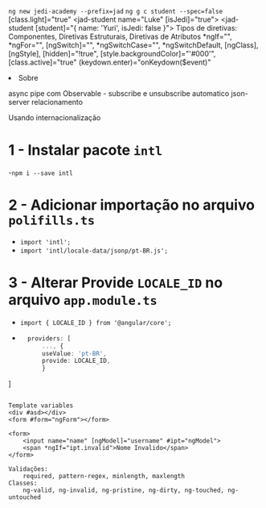 `ng new jedi-academy --prefix=jad`
`ng g c student --spec=false`
[class.light]="true"
<jad-student name="Luke" [isJedi]="true"></jad-student>
<jad-student [student]="{ name: 'Yuri', isJedi: false }"></jad-student>
Tipos de diretivas: Componentes, Diretivas Estruturais, Diretivas de Atributos
*ngIf="", *ngFor="", [ngSwitch]="", *ngSwitchCase="", *ngSwitchDefault, [ngClass], [ngStyle], <ng-template>
[hidden]="!true", [style.backgroundColor]="'#000'", [class.active]="true"
(keydown.enter)="onKeydown($event)"
<li routerLinkActive="active"><a routerLink="about">Sobre</a></li>

async pipe  com Observable - subscribe e unsubscribe automatico
json-server relacionamento



Usando internacionalização
# 1 - Instalar pacote `intl`
 -`npm i --save intl`

# 2 - Adicionar importação no arquivo `polifills.ts`
- `import 'intl';`
- `import 'intl/locale-data/jsonp/pt-BR.js';`

# 3 - Alterar Provide `LOCALE_ID` no arquivo `app.module.ts`
- `import { LOCALE_ID } from '@angular/core';`
- ```ts
    providers: [
        ..., {
        useValue: 'pt-BR',
        provide: LOCALE_ID,
        }
]
```

Template variables
<div #asd></div>
<form #form="ngForm"></form>

<form>
    <input name="name" [ngModel]="username" #ipt="ngModel">
    <span *ngIf="ipt.invalid">Nome Invalido</span>
</form>

Validações:
    required, pattern-regex, minlength, maxlength
Classes:
    ng-valid, ng-invalid, ng-pristine, ng-dirty, ng-touched, ng-untouched

